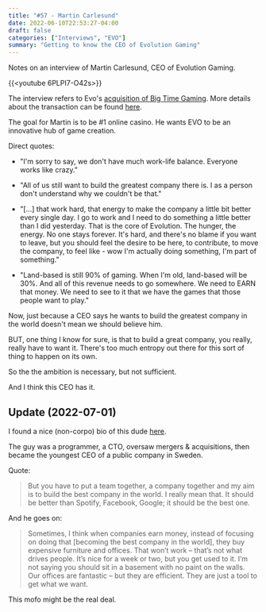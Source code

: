 ```yaml
---
title: "#57 - Martin Carlesund"
date: 2022-06-10T22:53:27-04:00
draft: false
categories: ["Interviews", "EVO"]
summary: "Getting to know the CEO of Evolution Gaming"
---
```


Notes on an interview of Martin Carlesund, CEO of Evolution Gaming.

{{<youtube 6PLPI7-O42s>}}

The interview refers to Evo's [acquisition of Big Time Gaming](https://www.gamblingnews.com/news/evolution-gaming-group-to-acquire-big-time-gaming-for-534m/). More details about the transaction can be found [here](https://news.cision.com/evolution/r/evolution-has-entered-into-an-agreement-to-acquire-leading-online-slot-machine-developer-big-time-ga,c3323287).

The goal for Martin is to be #1 online casino. He wants EVO to be an innovative hub of game creation.

Direct quotes: 

- "I'm sorry to say, we don't have much work-life balance. Everyone works like crazy."

- "All of us still want to build the greatest company there is. I as a person don't understand why we couldn't be that."

- "[...] that work hard, that energy to make the company a little bit better every single day. I go to work and I need to do something a little better than I did yesterday. That is the core of Evolution. The hunger, the energy. No one stays forever. It's hard, and there's no blame if you want to leave, but you should feel the desire to be here, to contribute, to move the company, to feel like - wow I'm actually doing something, I'm part of something."

- "Land-based is still 90% of gaming. When I'm old, land-based will be 30%. And all of this revenue needs to go somewhere. We need to EARN that money. We need to see to it that we have the games that those people want to play."

Now, just because a CEO says he wants to build the greatest company in the world doesn't mean we should believe him. 

BUT, one thing I know for sure, is that to build a great company, you really, really have to want it. There's too much entropy out there for this sort of thing to happen on its own. 

So the the ambition is necessary, but not sufficient.

And I think this CEO has it. 

## Update (2022-07-01)

I found a nice (non-corpo) bio of this dude [here](https://www.gamblinginsider.com/in-depth/8493/ceo-special-2020-evolution-gaming-staying-humble).

The guy was a programmer, a CTO, oversaw mergers & acquisitions, then became the youngest CEO of a public company in Sweden.

Quote:

<blockquote>

But you have to put a team together, a company together and my aim is to build the best company in the world. I really mean that. It should be better than Spotify, Facebook, Google; it should be the best one.

</blockquote>

And he goes on:

<blockquote>

Sometimes, I think when companies earn money, instead of focusing on doing that [becoming the best company in the world], they buy expensive furniture and offices. That won’t work – that’s not what drives people. It’s nice for a week or two, but you get used to it. I’m not saying you should sit in a basement with no paint on the walls. Our offices are fantastic – but they are efficient. They are just a tool to get what we want.

</blockquote>

This mofo might be the real deal.


